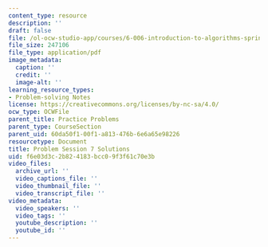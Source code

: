 ```yaml
---
content_type: resource
description: ''
draft: false
file: /ol-ocw-studio-app/courses/6-006-introduction-to-algorithms-spring-2020/f6e03d3c2b824183bcc09f3f61c70e3b_MIT6_006S20_prob7sol.pdf
file_size: 247106
file_type: application/pdf
image_metadata:
  caption: ''
  credit: ''
  image-alt: ''
learning_resource_types:
- Problem-solving Notes
license: https://creativecommons.org/licenses/by-nc-sa/4.0/
ocw_type: OCWFile
parent_title: Practice Problems
parent_type: CourseSection
parent_uid: 60da50f1-00f1-a813-476b-6e6a65e98226
resourcetype: Document
title: Problem Session 7 Solutions
uid: f6e03d3c-2b82-4183-bcc0-9f3f61c70e3b
video_files:
  archive_url: ''
  video_captions_file: ''
  video_thumbnail_file: ''
  video_transcript_file: ''
video_metadata:
  video_speakers: ''
  video_tags: ''
  youtube_description: ''
  youtube_id: ''
---
```

